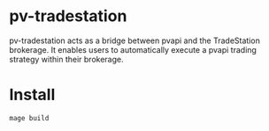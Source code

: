 # pv-tradestation

pv-tradestation acts as a bridge between pvapi and the TradeStation brokerage.
It enables users to automatically execute a pvapi trading strategy within their
brokerage.

# Install

```bash
mage build
```
